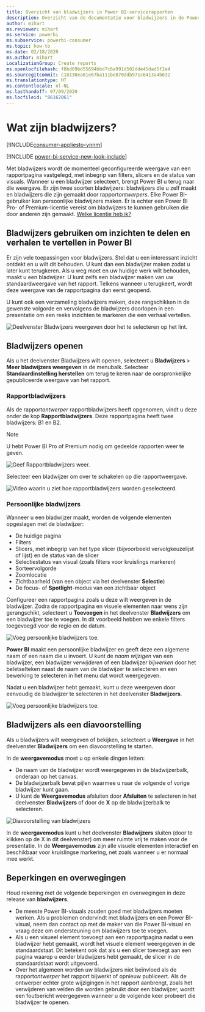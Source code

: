```yaml
---
title: Overzicht van bladwijzers in Power BI-servicerapporten
description: Overzicht van de documentatie voor bladwijzers in de Power BI-service.
author: mihart
ms.reviewer: mihart
ms.service: powerbi
ms.subservice: powerbi-consumer
ms.topic: how-to
ms.date: 02/18/2020
ms.author: mihart
LocalizationGroup: Create reports
ms.openlocfilehash: f8bd09bd55694bbd7c6a991d502dde45dad5f2e4
ms.sourcegitcommit: c18130ea61e67ba111be870ddb971c6413a4b632
ms.translationtype: HT
ms.contentlocale: nl-NL
ms.lasthandoff: 07/09/2020
ms.locfileid: "86162061"
---
```

# <a name="what-are-bookmarks"></a>Wat zijn bladwijzers?

[!INCLUDE[consumer-appliesto-ynnm](../includes/consumer-appliesto-ynnm.md)]

[!INCLUDE [power-bi-service-new-look-include](../includes/power-bi-service-new-look-include.md)]

Met bladwijzers wordt de momenteel geconfigureerde weergave van een rapportpagina vastgelegd, met inbegrip van filters, slicers en de status van visuals. Wanneer u een bladwijzer selecteert, brengt Power BI u terug naar die weergave. Er zijn twee soorten bladwijzers: bladwijzers die u zelf maakt en bladwijzers die zijn gemaakt door rapport*ontwerpers*. Elke Power BI-gebruiker kan persoonlijke bladwijzers maken. Er is echter een Power BI Pro- of Premium-licentie vereist om bladwijzers te kunnen gebruiken die door anderen zijn gemaakt. [Welke licentie heb ik?](end-user-license.md)

## <a name="use-bookmarks-to-share-insights-and-build-stories-in-power-bi"></a>Bladwijzers gebruiken om inzichten te delen en verhalen te vertellen in Power BI 
Er zijn vele toepassingen voor bladwijzers. Stel dat u een interessant inzicht ontdekt en u wilt dit behouden. U kunt dan een bladwijzer maken zodat u later kunt terugkeren. Als u weg moet en uw huidige werk wilt behouden, maakt u een bladwijzer. U kunt zelfs een bladwijzer maken van uw standaardweergave van het rapport. Telkens wanneer u terugkeert, wordt deze weergave van de rapportpagina dan eerst geopend. 

U kunt ook een verzameling bladwijzers maken, deze rangschikken in de gewenste volgorde en vervolgens de bladwijzers doorlopen in een presentatie om een reeks inzichten te markeren die een verhaal vertellen.  

![Deelvenster Bladwijzers weergeven door het te selecteren op het lint.](media/end-user-bookmarks/power-bi-select-bookmark.png)

## <a name="open-bookmarks"></a>Bladwijzers openen
Als u het deelvenster Bladwijzers wilt openen, selecteert u **Bladwijzers** > **Meer bladwijzers weergeven** in de menubalk. Selecteer **Standaardinstelling herstellen** om terug te keren naar de oorspronkelijke gepubliceerde weergave van het rapport.

### <a name="report-bookmarks"></a>Rapportbladwijzers
Als de rapport*ontwerper* rapportbladwijzers heeft opgenomen, vindt u deze onder de kop **Rapportbladwijzers**. Deze rapportpagina heeft twee bladwijzers: B1 en B2. 

> [!NOTE]
> U hebt Power BI Pro of Premium nodig om gedeelde rapporten weer te geven. 

![Geef Rapportbladwijzers weer.](media/end-user-bookmarks/power-bi-report.png)

Selecteer een bladwijzer om over te schakelen op die rapportweergave. 

![Video waarin u ziet hoe rapportbladwijzers worden geselecteerd.](media/end-user-bookmarks/power-bi-bookmarks.gif)

### <a name="personal-bookmarks"></a>Persoonlijke bladwijzers

Wanneer u een bladwijzer maakt, worden de volgende elementen opgeslagen met de bladwijzer:

* De huidige pagina
* Filters
* Slicers, met inbegrip van het type slicer (bijvoorbeeld vervolgkeuzelijst of lijst) en de status van de slicer
* Selectiestatus van visual (zoals filters voor kruislings markeren)
* Sorteervolgorde
* Zoomlocatie
* Zichtbaarheid (van een object via het deelvenster **Selectie**)
* De focus- of **Spotlight**-modus van een zichtbaar object

Configureer een rapportpagina zoals u deze wilt weergeven in de bladwijzer. Zodra de rapportpagina en visuele elementen naar wens zijn gerangschikt, selecteert u **Toevoegen** in het deelvenster **Bladwijzers** om een bladwijzer toe te voegen. In dit voorbeeld hebben we enkele filters toegevoegd voor de regio en de datum. 

![Voeg persoonlijke bladwijzers toe.](media/end-user-bookmarks/power-bi-bookmark-personal.png)

**Power BI** maakt een persoonlijke bladwijzer en geeft deze een algemene naam of een naam die u invoert. U kunt de *naam wijzigen* van een bladwijzer, een bladwijzer *verwijderen* of een bladwijzer *bijwerken* door het beletselteken naast de naam van de bladwijzer te selecteren en een bewerking te selecteren in het menu dat wordt weergegeven.

Nadat u een bladwijzer hebt gemaakt, kunt u deze weergeven door eenvoudig de bladwijzer te selecteren in het deelvenster **Bladwijzers**. 

![Voeg persoonlijke bladwijzers toe.](media/end-user-bookmarks/power-bi-bookmark-west.png)


<!--
## Arranging bookmarks
As you create bookmarks, you might find that the order in which you create them isn't necessarily the same order you'd like to present them to your audience. No problem, you can easily rearrange the order of bookmarks.

In the **Bookmarks** pane, simply drag-and-drop bookmarks to change their order, as shown in the following image. The yellow bar between bookmarks designates where the dragged bookmark will be placed.

![Change bookmark order by drag-and-drop](media/desktop-bookmarks/bookmarks_06.png)

The order of your bookmarks can become important when you use the **View** feature of bookmarks, as described in the next section. 

-->

## <a name="bookmarks-as-a-slide-show"></a>Bladwijzers als een diavoorstelling
Als u bladwijzers wilt weergeven of bekijken, selecteert u **Weergave** in het deelvenster **Bladwijzers** om een diavoorstelling te starten.

In de **weergavemodus** moet u op enkele dingen letten:

- De naam van de bladwijzer wordt weergegeven in de bladwijzerbalk, onderaan op het canvas.
- De bladwijzerbalk bevat pijlen waarmee u naar de volgende of vorige bladwijzer kunt gaan.
- U kunt de **Weergavemodus** afsluiten door **Afsluiten** te selecteren in het deelvenster **Bladwijzers** of door de **X** op de bladwijzerbalk te selecteren.

![Diavoorstelling van bladwijzers](media/end-user-bookmarks/power-bi-slideshow.png)

In de **weergavemodus** kunt u het deelvenster **Bladwijzers** sluiten (door te klikken op de X in dit deelvenster) om meer ruimte vrij te maken voor de presentatie. In de **Weergavemodus** zijn alle visuele elementen interactief en beschikbaar voor kruislingse markering, net zoals wanneer u er normaal mee werkt. 

<!--
## Visibility - using the Selection pane
With the release of bookmarks, the new **Selection** pane is also introduced. The **Selection** pane provides a list of all objects on the current page and allows you to select the object and specify whether a given object is visible. 

![Enable the Selection pane](media/desktop-bookmarks/bookmarks_08.png)

You can select an object using the **Selection** pane. Also, you can toggle whether the object is currently visible by clicking the eye icon to the right of the visual. 

![Selection pane](media/desktop-bookmarks/bookmarks_09.png)

When a bookmark is added, the visible status of each object is also saved based on its setting in the **Selection** pane. 

It's important to note that **slicers** continue to filter a report page, regardless of whether they are visible. As such, you can create many different bookmarks, with different slicer settings, and make a single report page appear very different (and highlight different insights) in various bookmarks.


## Bookmarks for shapes and images
You can also link shapes and images to bookmarks. With this feature, when you click on an object, it will show the bookmark associated with that object. This can be especially useful when working with buttons; you can learn more by reading the article about [using buttons in Power BI](../create-reports/desktop-buttons.md). 

To assign a bookmark to an object, select the object, then expand the **Action** section from the **Format Shape** pane, as shown in the following image.

![Add bookmark link to an object](media/desktop-bookmarks/bookmarks_10.png)

Once you turn the **Action** slider to **On** you can select whether the object is a back button, a bookmark, or a Q&A command. If you select bookmark, you can then select which of your bookmarks the object is linked to.

There are all sorts of interesting things you can do with object-linked bookmarking. You can create a visual table of contents on your report page, or you can provide different views (such as visual types) of the same information, just by clicking on an object.

When you are in editing mode you can use ctrl+click to follow the link, and when not in edit mode, simply click the object to follow the link. 


## Bookmark groups

Beginning with the August 2018 release of **Power BI Desktop**, you can create and use bookmark groups. A bookmark group is a collection of bookmarks that you specify, which can be shown and organized as a group. 

To create a bookmark group, hold down the CTRL key and select the bookmarks you want to include in the group, then click the ellipses beside any of the selected bookmarks, and select **Group** from the menu that appears.

![Create a bookmark group](media/desktop-bookmarks/bookmarks_15.png)

**Power BI Desktop** automatically names the group *Group 1*. Fortunately, you can just double-click on the name and rename it to whatever you want.

![Rename a bookmark group](media/desktop-bookmarks/bookmarks_16.png)

With any bookmark group, clicking on the bookmark group's name only expands or collapses the group of bookmarks, and does not represent a bookmark by itself. 

When using the **View** feature of bookmarks, the following applies:

* If the selected bookmark is in a group when you select **View** from bookmarks, only the bookmarks *in that group* are shown in the viewing session. 

* If the selected bookmark is not in a group, or is on the top level (such as the name of a bookmark group), then all bookmarks for the entire report are played, including bookmarks in any group. 

To ungroup bookmarks, just select any bookmark in a group, click the ellipses, and then select **Ungroup** from the menu that appears. 

![Ungroup a bookmark group](media/desktop-bookmarks/bookmarks_17.png)

Note that selecting **Ungroup** for any bookmark from a group takes all bookmarks out of the group (it deletes the group, but not the bookmarks themselves). So to remove a single bookmark from a group, you need to **Ungroup** any member from that group, which deletes the grouping, then select the members you want in the new group (using CTRL and clicking each bookmark), and select **Group** again. 
-->





## <a name="limitations-and-considerations"></a>Beperkingen en overwegingen
Houd rekening met de volgende beperkingen en overwegingen in deze release van **bladwijzers**.

* De meeste Power BI-visuals zouden goed met bladwijzers moeten werken. Als u problemen ondervindt met bladwijzers en een Power BI-visual, neem dan contact op met de maker van die Power BI-visual en vraag deze om ondersteuning om bladwijzers toe te voegen.
* Als u een visueel element toevoegt aan een rapportpagina nadat u een bladwijzer hebt gemaakt, wordt het visuele element weergegeven in de standaardstaat. Dit betekent ook dat als u een slicer toevoegt aan een pagina waarop u eerder bladwijzers hebt gemaakt, de slicer in de standaardstaat wordt uitgevoerd.
* Over het algemeen worden uw bladwijzers niet beïnvloed als de rapport*ontwerper* het rapport bijwerkt of opnieuw publiceert. Als de ontwerper echter grote wijzigingen in het rapport aanbrengt, zoals het verwijderen van velden die worden gebruikt door een bladwijzer, wordt een foutbericht weergegeven wanneer u de volgende keer probeert die bladwijzer te openen. 

<!--
## Next steps
spotlight?
-->
